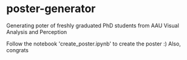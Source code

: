 # poster-generator
Generating poter of freshly graduated PhD students from AAU Visual Analysis and Perception 

Follow the notebook 'create_poster.ipynb' to create the poster :) Also, congrats 
